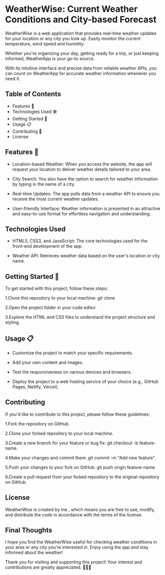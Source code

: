 
# WeatherWise: Current Weather Conditions and City-based Forecast

WeatherWise is a web application that provides real-time weather updates for your location or any city you look up. 
Easily monitor the current temperature, wind speed and humidity.

Whether you're organizing your day, getting ready for a trip, or just keeping informed, WeatherApp is your go-to source. 

With its intuitive interface and precise data from reliable weather APIs, you can count on WeatherApp for accurate weather information whenever you need it.

## Table of Contents

- Features 🌟
- Technologies Used 🛠️
- Getting Started 🚀
- Usage 📋
- Contributing 🤝
- License


## Features 🌟
- Location-based Weather: When you access the website, the app will request your location to deliver weather details tailored to your area.

- City Search: You also have the option to search for weather information by typing in the name of a city.

- Real-time Updates: The app pulls data from a weather API to ensure you receive the most current weather updates.

- User-friendly Interface: Weather information is presented in an attractive and easy-to-use format for effortless navigation and understanding.
## Technologies Used
- HTML5, CSS3, and JavaScript: The core technologies used for the front-end development of the app.

- Weather API: Retrieves weather data based on the user's location or city name.
## Getting Started 🚀

To get started with this project, follow these steps:

1.Clone this repository to your local machine: git clone 

2.Open the project folder in your code editor.

3.Explore the HTML and CSS files to understand the project structure and styling.
## Usage 📋

- Customize the project to match your specific requirements.

- Add your own content and images.

- Test the responsiveness on various devices and browsers.

- Deploy the project to a web hosting service of your choice (e.g., GitHub Pages, Netlify, Vercel).
## Contributing

If you'd like to contribute to this project, please follow these guidelines:

1.Fork the repository on GitHub.

2.Clone your forked repository to your local machine.

3.Create a new branch for your feature or bug fix: git checkout -b feature-name.

4.Make your changes and commit them: git commit -m "Add new feature".

5.Push your changes to your fork on GitHub: git push origin feature-name.

6.Create a pull request from your forked repository to the original repository on GitHub.
## License

WeatherWise is created by me , which means you are free to use, modify, and distribute the code in accordance with the terms of the license.
## Final Thoughts

I hope you find the WeatherWise useful for checking weather conditions in your area or any city you're interested in. Enjoy using the app and stay informed about the weather!

Thank you for visiting and supporting this project! Your interest and contributions are greatly appreciated. 🙌🚀✨

